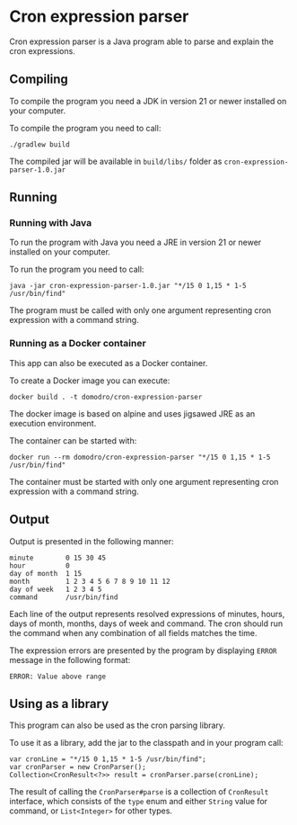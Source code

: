 # Cron expression parser
Cron expression parser is a Java program able to parse and explain the cron expressions.

## Compiling
To compile the program you need a JDK in version 21 or newer installed on your computer.

To compile the program you need to call:

    ./gradlew build

The compiled jar will be available in `build/libs/` folder as `cron-expression-parser-1.0.jar`

## Running
### Running with Java
To run the program with Java you need a JRE in version 21 or newer installed on your computer.

To run the program you need to call:

    java -jar cron-expression-parser-1.0.jar "*/15 0 1,15 * 1-5 /usr/bin/find"

The program must be called with only one argument representing cron expression with a command string.

### Running as a Docker container
This app can also be executed as a Docker container.

To create a Docker image you can execute:

    docker build . -t domodro/cron-expression-parser

The docker image is based on alpine and uses jigsawed JRE as an execution environment.

The container can be started with:

    docker run --rm domodro/cron-expression-parser "*/15 0 1,15 * 1-5 /usr/bin/find"

The container must be started with only one argument representing cron expression with a command string.

## Output
Output is presented in the following manner:

    minute        0 15 30 45
    hour          0
    day of month  1 15
    month         1 2 3 4 5 6 7 8 9 10 11 12
    day of week   1 2 3 4 5
    command       /usr/bin/find

Each line of the output represents resolved expressions of minutes, hours, days of month, months, days of week and command.
The cron should run the command when any combination of all fields matches the time.

The expression errors are presented by the program by displaying `ERROR` message in the following format:

    ERROR: Value above range

## Using as a library

This program can also be used as the cron parsing library.

To use it as a library, add the jar to the classpath and in your program call:

    var cronLine = "*/15 0 1,15 * 1-5 /usr/bin/find";
    var cronParser = new CronParser();
    Collection<CronResult<?>> result = cronParser.parse(cronLine);

The result of calling the `CronParser#parse` is a collection of `CronResult` interface,
which consists of the `type` enum and either `String` value for command, or `List<Integer>` for other types.
